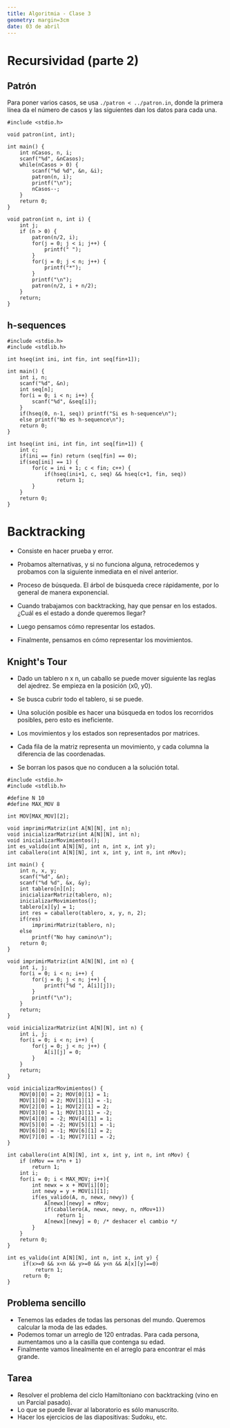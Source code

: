 ```yaml
---
title: Algoritmia - Clase 3
geometry: margin=3cm
date: 03 de abril
---
```

Recursividad (parte 2)
===

Patrón
---

Para poner varios casos, se usa `./patron < ../patron.in`, donde la primera línea da el número de casos y las siguientes dan los datos para cada una.

~~~{#patron .c}
#include <stdio.h>

void patron(int, int);

int main() {
    int nCasos, n, i;
    scanf("%d", &nCasos);
    while(nCasos > 0) {
        scanf("%d %d", &n, &i);
        patron(n, i);
        printf("\n");
        nCasos--;
    }
    return 0;
}

void patron(int n, int i) {
    int j;
    if (n > 0) {
        patron(n/2, i);
        for(j = 0; j < i; j++) {
            printf(" ");
        }
        for(j = 0; j < n; j++) {
            printf("*");
        }
        printf("\n");
        patron(n/2, i + n/2);
    }
    return;
}
~~~

h-sequences
---

~~~{#hseqclase .c}
#include <stdio.h>
#include <stdlib.h>

int hseq(int ini, int fin, int seq[fin+1]);

int main() {
    int i, n;
    scanf("%d", &n);
    int seq[n];
    for(i = 0; i < n; i++) {
        scanf("%d", &seq[i]);
    }
    if(hseq(0, n-1, seq)) printf("Si es h-sequence\n");
    else printf("No es h-sequence\n");
    return 0;
}

int hseq(int ini, int fin, int seq[fin+1]) {
    int c;
    if(ini == fin) return (seq[fin] == 0);
    if(seq[ini] == 1) {
        for(c = ini + 1; c < fin; c++) {
            if(hseq(ini+1, c, seq) && hseq(c+1, fin, seq))
                return 1;
        }
    }
    return 0;
}
~~~

Backtracking
===

- Consiste en hacer prueba y error.
- Probamos alternativas, y si no funciona alguna, retrocedemos y probamos con la siguiente inmediata en el nivel anterior.
- Proceso de búsqueda. El árbol de búsqueda crece rápidamente, por lo general de manera exponencial.

- Cuando trabajamos con backtracking, hay que pensar en los estados. ¿Cuál es el estado a donde queremos llegar?
- Luego pensamos cómo representar los estados.
- Finalmente, pensamos en cómo representar los movimientos.

Knight's Tour
---

- Dado un tablero n x n, un caballo se puede mover siguiente las reglas del ajedrez. Se empieza en la posición (x0, y0).
- Se busca cubrir todo el tablero, si se puede.
- Una solución posible es hacer una búsqueda en todos los recorridos posibles, pero esto es ineficiente.

- Los movimientos y los estados son representados por matrices.
- Cada fila de la matriz representa un movimiento, y cada columna la diferencia de las coordenadas.
- Se borran los pasos que no conducen a la solución total.

~~~{#knight .c}
#include <stdio.h>
#include <stdlib.h>

#define N 10
#define MAX_MOV 8

int MOV[MAX_MOV][2];

void imprimirMatriz(int A[N][N], int n);
void inicializarMatriz(int A[N][N], int n);
void inicializarMovimientos();
int es_valido(int A[N][N], int n, int x, int y);
int caballero(int A[N][N], int x, int y, int n, int nMov);

int main() {
    int n, x, y;
    scanf("%d", &n);
    scanf("%d %d", &x, &y);
    int tablero[n][n];
    inicializarMatriz(tablero, n);
    inicializarMovimientos();
    tablero[x][y] = 1;
    int res = caballero(tablero, x, y, n, 2);
    if(res)
        imprimirMatriz(tablero, n);
    else
        printf("No hay camino\n");
    return 0;
}

void imprimirMatriz(int A[N][N], int n) {
    int i, j;
    for(i = 0; i < n; i++) {
        for(j = 0; j < n; j++) {
            printf("%d ", A[i][j]);
        }
        printf("\n");
    }
    return;
}

void inicializarMatriz(int A[N][N], int n) {
    int i, j;
    for(i = 0; i < n; i++) {
        for(j = 0; j < n; j++) {
            A[i][j] = 0;
        }
    }
    return;
}

void inicializarMovimientos() {
    MOV[0][0] = 2; MOV[0][1] = 1;
    MOV[1][0] = 2; MOV[1][1] = -1;
    MOV[2][0] = 1; MOV[2][1] = 2;
    MOV[3][0] = 1; MOV[3][1] = -2;
    MOV[4][0] = -2; MOV[4][1] = 1;
    MOV[5][0] = -2; MOV[5][1] = -1;
    MOV[6][0] = -1; MOV[6][1] = 2;
    MOV[7][0] = -1; MOV[7][1] = -2;
}

int caballero(int A[N][N], int x, int y, int n, int nMov) {
    if (nMov == n*n + 1)
        return 1;
    int i;
    for(i = 0; i < MAX_MOV; i++){
        int newx = x + MOV[i][0];
        int newy = y + MOV[i][1];
        if(es_valido(A, n, newx, newy)) {
            A[newx][newy] = nMov;
            if(caballero(A, newx, newy, n, nMov+1))
                return 1;
            A[newx][newy] = 0; /* deshacer el cambio */
        }
    }
    return 0;
}

int es_valido(int A[N][N], int n, int x, int y) {
     if(x>=0 && x<n && y>=0 && y<n && A[x][y]==0)
         return 1;
     return 0;
}
~~~

Problema sencillo
---

- Tenemos las edades de todas las personas del mundo. Queremos calcular la moda de las edades.
- Podemos tomar un arreglo de 120 entradas. Para cada persona, aumentamos uno a la casilla que contenga su edad.
- Finalmente vamos linealmente en el arreglo para encontrar el más grande.

Tarea
---

- Resolver el problema del ciclo Hamiltoniano con backtracking (vino en un Parcial pasado).
- Lo que se puede llevar al laboratorio es sólo manuscrito.
- Hacer los ejercicios de las diapositivas: Sudoku, etc.
